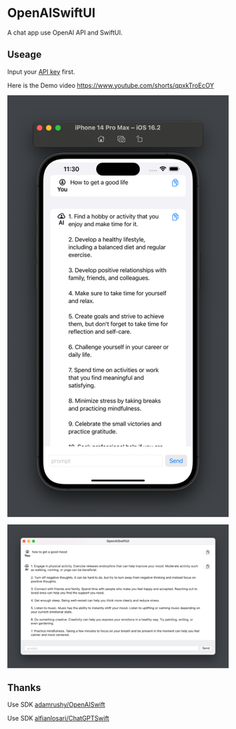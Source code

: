 # OpenAISwiftUI

A chat app use OpenAI API and SwiftUI.

## Useage

Input your [API key](https://platform.openai.com/account/api-keys) first.

Here is the Demo video https://www.youtube.com/shorts/qpxkTroEcOY

![Preview](./Images/Preview-20230302-vye.png)

![Preview-mac](./Images/Preview-mac-20230302-wpp.png)

## Thanks

Use SDK [adamrushy/OpenAISwift](https://github.com/adamrushy/OpenAISwift)

Use SDK [alfianlosari/ChatGPTSwift](https://github.com/alfianlosari/ChatGPTSwift)
